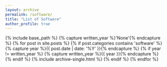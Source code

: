 ```yaml
---
layout: archive
permalink: /software/
title: "List of Software"
author_profile: true
---
```


{% include base_path %}
{% capture written_year %}'None'{% endcapture %}
{% for post in site.posts %}
{% if post.categories contains 'software' %}
  {% capture year %}{{ post.date | date: '%Y' }}{% endcapture %}
  {% if year != written_year %}
    {% capture written_year %}{{ year }}{% endcapture %}
  {% endif %}
  {% include archive-single.html %}
{% endif %}
{% endfor %}



